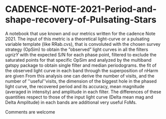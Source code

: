 # CADENCE-NOTE-2021-Period-and-shape-recovery-of-Pulsating-Stars


A  notebook that use known and our metrics written for the cadence Note 2021.
The input of this metric is a theoretical light-curve or a pulsating variable template (like RRab.cvs), that is convoluted with the chosen survey strategy (OpSim) to obtain the ”observed” light curves in all the filters $ugrizY$ with the expected S/N for each phase point, 
filtered to exclude the saturated points for that specific OpSim and analyzed by the multiband gatspy package to obtain single filter and median periodograms.
the fit of the observed light curve in each band through the superposition of nHarm are given
From this analysis one can derive the number of visits, and the number of ''useful''visits, the dimension of the biggest hole in the phased light curve, the recovered  period and its accuracy,  mean magnitude (averaged in intensity) and amplitude in each filter. 
The differences of these quantities respect to those of the input light curve (Delta mean mag and Delta Amplitude) in each bands are additional very useful FoMs. 

Comments are welcome
